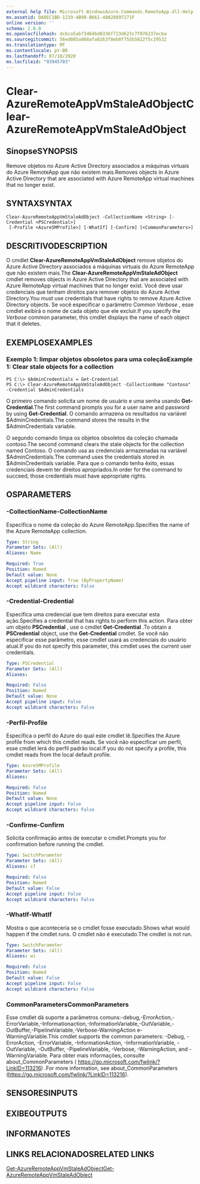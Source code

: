 ```yaml
---
external help file: Microsoft.WindowsAzure.Commands.RemoteApp.dll-Help.xml
ms.assetid: DA8EC1BD-1219-4B98-B661-40A28897271F
online version: ''
schema: 2.0.0
ms.openlocfilehash: dcbca5ab73d64bd0336f723d623c7f976237ecba
ms.sourcegitcommit: 56ed085a868afa8263f8eb0f755b5822f5c29532
ms.translationtype: MT
ms.contentlocale: pt-BR
ms.lasthandoff: 07/18/2020
ms.locfileid: "93945703"
---
```

# <span data-ttu-id="f5a77-101">Clear-AzureRemoteAppVmStaleAdObject</span><span class="sxs-lookup"><span data-stu-id="f5a77-101">Clear-AzureRemoteAppVmStaleAdObject</span></span>

## <span data-ttu-id="f5a77-102">Sinopse</span><span class="sxs-lookup"><span data-stu-id="f5a77-102">SYNOPSIS</span></span>
<span data-ttu-id="f5a77-103">Remove objetos no Azure Active Directory associados a máquinas virtuais do Azure RemoteApp que não existem mais.</span><span class="sxs-lookup"><span data-stu-id="f5a77-103">Removes objects in Azure Active Directory that are associated with Azure RemoteApp virtual machines that no longer exist.</span></span>

## <span data-ttu-id="f5a77-104">SYNTAX</span><span class="sxs-lookup"><span data-stu-id="f5a77-104">SYNTAX</span></span>

```
Clear-AzureRemoteAppVmStaleAdObject -CollectionName <String> [-Credential <PSCredential>]
 [-Profile <AzureSMProfile>] [-WhatIf] [-Confirm] [<CommonParameters>]
```

## <span data-ttu-id="f5a77-105">DESCRITIVO</span><span class="sxs-lookup"><span data-stu-id="f5a77-105">DESCRIPTION</span></span>
<span data-ttu-id="f5a77-106">O cmdlet **Clear-AzureRemoteAppVmStaleAdObject** remove objetos do Azure Active Directory associados a máquinas virtuais do Azure RemoteApp que não existem mais.</span><span class="sxs-lookup"><span data-stu-id="f5a77-106">The **Clear-AzureRemoteAppVmStaleAdObject** cmdlet removes objects in Azure Active Directory that are associated with Azure RemoteApp virtual machines that no longer exist.</span></span>
<span data-ttu-id="f5a77-107">Você deve usar credenciais que tenham direitos para remover objetos do Azure Active Directory.</span><span class="sxs-lookup"><span data-stu-id="f5a77-107">You must use credentials that have rights to remove Azure Active Directory objects.</span></span>
<span data-ttu-id="f5a77-108">Se você especificar o parâmetro Common *Verbose* , esse cmdlet exibirá o nome de cada objeto que ele excluir.</span><span class="sxs-lookup"><span data-stu-id="f5a77-108">If you specify the *Verbose* common parameter, this cmdlet displays the name of each object that it deletes.</span></span>

## <span data-ttu-id="f5a77-109">EXEMPLOS</span><span class="sxs-lookup"><span data-stu-id="f5a77-109">EXAMPLES</span></span>

### <span data-ttu-id="f5a77-110">Exemplo 1: limpar objetos obsoletos para uma coleção</span><span class="sxs-lookup"><span data-stu-id="f5a77-110">Example 1: Clear stale objects for a collection</span></span>
```
PS C:\> $AdminCredentials = Get-Credential
PS C:\> Clear-AzureRemoteAppVmStaleAdObject -CollectionName "Contoso" -Credential $AdminCredentials
```

<span data-ttu-id="f5a77-111">O primeiro comando solicita um nome de usuário e uma senha usando **Get-Credential**.</span><span class="sxs-lookup"><span data-stu-id="f5a77-111">The first command prompts you for a user name and password by using **Get-Credential**.</span></span>
<span data-ttu-id="f5a77-112">O comando armazena os resultados na variável $AdminCredentials.</span><span class="sxs-lookup"><span data-stu-id="f5a77-112">The command stores the results in the $AdminCredentials variable.</span></span>

<span data-ttu-id="f5a77-113">O segundo comando limpa os objetos obsoletos da coleção chamada contoso.</span><span class="sxs-lookup"><span data-stu-id="f5a77-113">The second command clears the stale objects for the collection named Contoso.</span></span>
<span data-ttu-id="f5a77-114">O comando usa as credenciais armazenadas na variável $AdminCredentials.</span><span class="sxs-lookup"><span data-stu-id="f5a77-114">The command uses the credentials stored in $AdminCredentials variable.</span></span>
<span data-ttu-id="f5a77-115">Para que o comando tenha êxito, essas credenciais devem ter direitos apropriados.</span><span class="sxs-lookup"><span data-stu-id="f5a77-115">In order for the command to succeed, those credentials must have appropriate rights.</span></span>

## <span data-ttu-id="f5a77-116">OS</span><span class="sxs-lookup"><span data-stu-id="f5a77-116">PARAMETERS</span></span>

### <span data-ttu-id="f5a77-117">-CollectionName</span><span class="sxs-lookup"><span data-stu-id="f5a77-117">-CollectionName</span></span>
<span data-ttu-id="f5a77-118">Especifica o nome da coleção do Azure RemoteApp.</span><span class="sxs-lookup"><span data-stu-id="f5a77-118">Specifies the name of the Azure RemoteApp collection.</span></span>

```yaml
Type: String
Parameter Sets: (All)
Aliases: Name

Required: True
Position: Named
Default value: None
Accept pipeline input: True (ByPropertyName)
Accept wildcard characters: False
```

### <span data-ttu-id="f5a77-119">-Credential</span><span class="sxs-lookup"><span data-stu-id="f5a77-119">-Credential</span></span>
<span data-ttu-id="f5a77-120">Especifica uma credencial que tem direitos para executar esta ação.</span><span class="sxs-lookup"><span data-stu-id="f5a77-120">Specifies a credential that has rights to perform this action.</span></span>
<span data-ttu-id="f5a77-121">Para obter um objeto **PSCredential** , use o cmdlet **Get-Credential** .</span><span class="sxs-lookup"><span data-stu-id="f5a77-121">To obtain a **PSCredential** object, use the **Get-Credential** cmdlet.</span></span>
<span data-ttu-id="f5a77-122">Se você não especificar esse parâmetro, esse cmdlet usará as credenciais do usuário atual.</span><span class="sxs-lookup"><span data-stu-id="f5a77-122">If you do not specify this parameter, this cmdlet uses the current user credentials.</span></span>

```yaml
Type: PSCredential
Parameter Sets: (All)
Aliases: 

Required: False
Position: Named
Default value: None
Accept pipeline input: False
Accept wildcard characters: False
```

### <span data-ttu-id="f5a77-123">-Perfil</span><span class="sxs-lookup"><span data-stu-id="f5a77-123">-Profile</span></span>
<span data-ttu-id="f5a77-124">Especifica o perfil do Azure do qual este cmdlet lê.</span><span class="sxs-lookup"><span data-stu-id="f5a77-124">Specifies the Azure profile from which this cmdlet reads.</span></span>
<span data-ttu-id="f5a77-125">Se você não especificar um perfil, esse cmdlet lerá do perfil padrão local.</span><span class="sxs-lookup"><span data-stu-id="f5a77-125">If you do not specify a profile, this cmdlet reads from the local default profile.</span></span>

```yaml
Type: AzureSMProfile
Parameter Sets: (All)
Aliases: 

Required: False
Position: Named
Default value: None
Accept pipeline input: False
Accept wildcard characters: False
```

### <span data-ttu-id="f5a77-126">-Confirme</span><span class="sxs-lookup"><span data-stu-id="f5a77-126">-Confirm</span></span>
<span data-ttu-id="f5a77-127">Solicita confirmação antes de executar o cmdlet.</span><span class="sxs-lookup"><span data-stu-id="f5a77-127">Prompts you for confirmation before running the cmdlet.</span></span>

```yaml
Type: SwitchParameter
Parameter Sets: (All)
Aliases: cf

Required: False
Position: Named
Default value: False
Accept pipeline input: False
Accept wildcard characters: False
```

### <span data-ttu-id="f5a77-128">-WhatIf</span><span class="sxs-lookup"><span data-stu-id="f5a77-128">-WhatIf</span></span>
<span data-ttu-id="f5a77-129">Mostra o que aconteceria se o cmdlet fosse executado.</span><span class="sxs-lookup"><span data-stu-id="f5a77-129">Shows what would happen if the cmdlet runs.</span></span>
<span data-ttu-id="f5a77-130">O cmdlet não é executado.</span><span class="sxs-lookup"><span data-stu-id="f5a77-130">The cmdlet is not run.</span></span>

```yaml
Type: SwitchParameter
Parameter Sets: (All)
Aliases: wi

Required: False
Position: Named
Default value: False
Accept pipeline input: False
Accept wildcard characters: False
```

### <span data-ttu-id="f5a77-131">CommonParameters</span><span class="sxs-lookup"><span data-stu-id="f5a77-131">CommonParameters</span></span>
<span data-ttu-id="f5a77-132">Esse cmdlet dá suporte a parâmetros comuns:-debug,-ErrorAction,-ErrorVariable,-Informationaction,-InformationVariable,-OutVariable,-OutBuffer,-PipelineVariable,-Verbose-WarningAction e-WarningVariable.</span><span class="sxs-lookup"><span data-stu-id="f5a77-132">This cmdlet supports the common parameters: -Debug, -ErrorAction, -ErrorVariable, -InformationAction, -InformationVariable, -OutVariable, -OutBuffer, -PipelineVariable, -Verbose, -WarningAction, and -WarningVariable.</span></span> <span data-ttu-id="f5a77-133">Para obter mais informações, consulte about_CommonParameters ( https://go.microsoft.com/fwlink/?LinkID=113216) .</span><span class="sxs-lookup"><span data-stu-id="f5a77-133">For more information, see about_CommonParameters (https://go.microsoft.com/fwlink/?LinkID=113216).</span></span>

## <span data-ttu-id="f5a77-134">SENSORES</span><span class="sxs-lookup"><span data-stu-id="f5a77-134">INPUTS</span></span>

## <span data-ttu-id="f5a77-135">EXIBE</span><span class="sxs-lookup"><span data-stu-id="f5a77-135">OUTPUTS</span></span>

## <span data-ttu-id="f5a77-136">INFORMA</span><span class="sxs-lookup"><span data-stu-id="f5a77-136">NOTES</span></span>

## <span data-ttu-id="f5a77-137">LINKS RELACIONADOS</span><span class="sxs-lookup"><span data-stu-id="f5a77-137">RELATED LINKS</span></span>

[<span data-ttu-id="f5a77-138">Get-AzureRemoteAppVmStaleAdObject</span><span class="sxs-lookup"><span data-stu-id="f5a77-138">Get-AzureRemoteAppVmStaleAdObject</span></span>](./Get-AzureRemoteAppVmStaleAdObject.md)


